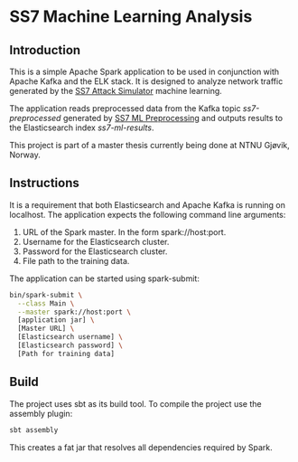# SS7 Machine Learning Analysis

## Introduction
This is a simple Apache Spark application to be used in conjunction with Apache
Kafka and the ELK stack. It is designed to analyze network traffic generated by
the [SS7 Attack Simulator](https://github.com/polarking/jss7-attack-simulator)
machine learning.

The application reads preprocessed data from the Kafka topic *ss7-preprocessed*
generated by [SS7 ML
Preprocessing](https://github.com/polarking/ss7-ml-preprocess) and outputs
results to the Elasticsearch index *ss7-ml-results*.

This project is part of a master thesis currently being done at NTNU Gjøvik,
Norway.

## Instructions
It is a requirement that both Elasticsearch and Apache Kafka is running on
localhost. The application expects the following command line arguments:

1. URL of the Spark master. In the form spark://host:port.
2. Username for the Elasticsearch cluster.
3. Password for the Elasticsearch cluster.
4. File path to the training data.

The application can be started using spark-submit:

```bash
bin/spark-submit \
  --class Main \
  --master spark://host:port \
  [application jar] \
  [Master URL] \
  [Elasticsearch username] \
  [Elasticsearch password] \
  [Path for training data]
```

## Build
The project uses sbt as its build tool. To compile the project use the assembly plugin:

```bash
sbt assembly
```

This creates a fat jar that resolves all dependencies required by Spark.

